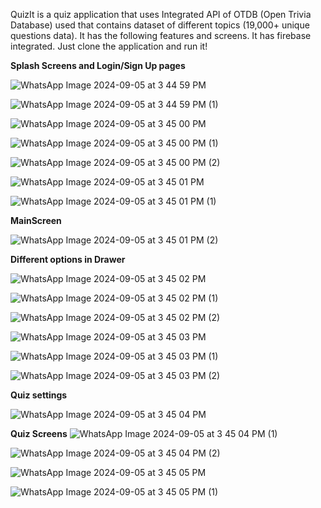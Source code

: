 QuizIt is a quiz application that uses Integrated API of OTDB (Open Trivia Database) used that contains dataset of different topics (19,000+ unique questions data). It has the following features and screens. It has firebase integrated. Just clone the application and run it! 

**Splash Screens and Login/Sign Up pages**

![WhatsApp Image 2024-09-05 at 3 44 59 PM](https://github.com/user-attachments/assets/c301bb3e-f813-4149-9c94-5a8f4173ad23)

![WhatsApp Image 2024-09-05 at 3 44 59 PM (1)](https://github.com/user-attachments/assets/efec00a4-e98f-40d9-839c-d877b2d13dab)

![WhatsApp Image 2024-09-05 at 3 45 00 PM](https://github.com/user-attachments/assets/18ee81d1-8cb9-4922-8a23-4d983f56dd41)

![WhatsApp Image 2024-09-05 at 3 45 00 PM (1)](https://github.com/user-attachments/assets/f221a7d3-4f94-4c2b-be3d-faf316ad0028)

![WhatsApp Image 2024-09-05 at 3 45 00 PM (2)](https://github.com/user-attachments/assets/aaeddb1e-af69-4b43-a7f8-78e88eedbe6f)

![WhatsApp Image 2024-09-05 at 3 45 01 PM](https://github.com/user-attachments/assets/afb2ca8a-fb35-49c5-9ffd-1df45f881acf)

![WhatsApp Image 2024-09-05 at 3 45 01 PM (1)](https://github.com/user-attachments/assets/39e39b6c-5ed8-453d-bd6b-619d1a550728)


**MainScreen**

![WhatsApp Image 2024-09-05 at 3 45 01 PM (2)](https://github.com/user-attachments/assets/aa299a03-3b48-4807-965c-26cea4b8fb9d)

**Different options in Drawer**

![WhatsApp Image 2024-09-05 at 3 45 02 PM](https://github.com/user-attachments/assets/971a5106-4e9a-460f-b666-066e820d73c7)

![WhatsApp Image 2024-09-05 at 3 45 02 PM (1)](https://github.com/user-attachments/assets/56427253-3589-476f-be8f-3b6b12d1290d)

![WhatsApp Image 2024-09-05 at 3 45 02 PM (2)](https://github.com/user-attachments/assets/a75e1f5b-5d5c-471f-8004-8c293ef8e278)

![WhatsApp Image 2024-09-05 at 3 45 03 PM](https://github.com/user-attachments/assets/9e143c10-3553-41b6-919f-ad5f1c419141)

![WhatsApp Image 2024-09-05 at 3 45 03 PM (1)](https://github.com/user-attachments/assets/385d8b58-f071-4c9d-bfc6-be160b34aab2)

![WhatsApp Image 2024-09-05 at 3 45 03 PM (2)](https://github.com/user-attachments/assets/7918baac-159c-4fc4-b0c9-3fad08e32f34)

**Quiz settings**

![WhatsApp Image 2024-09-05 at 3 45 04 PM](https://github.com/user-attachments/assets/fce14f87-0159-4bbd-b212-79264860107e)

**Quiz Screens**
![WhatsApp Image 2024-09-05 at 3 45 04 PM (1)](https://github.com/user-attachments/assets/9496444f-c0ed-4387-a87f-af34961b94c9)

![WhatsApp Image 2024-09-05 at 3 45 04 PM (2)](https://github.com/user-attachments/assets/c479fdea-1966-4881-a7f4-fc9e0086072d)

![WhatsApp Image 2024-09-05 at 3 45 05 PM](https://github.com/user-attachments/assets/7cfb8903-c249-433c-a679-7a090d8b54f3)

  ![WhatsApp Image 2024-09-05 at 3 45 05 PM (1)](https://github.com/user-attachments/assets/20687b6d-10c9-4e1f-95d6-96b9bc5d658d)
























